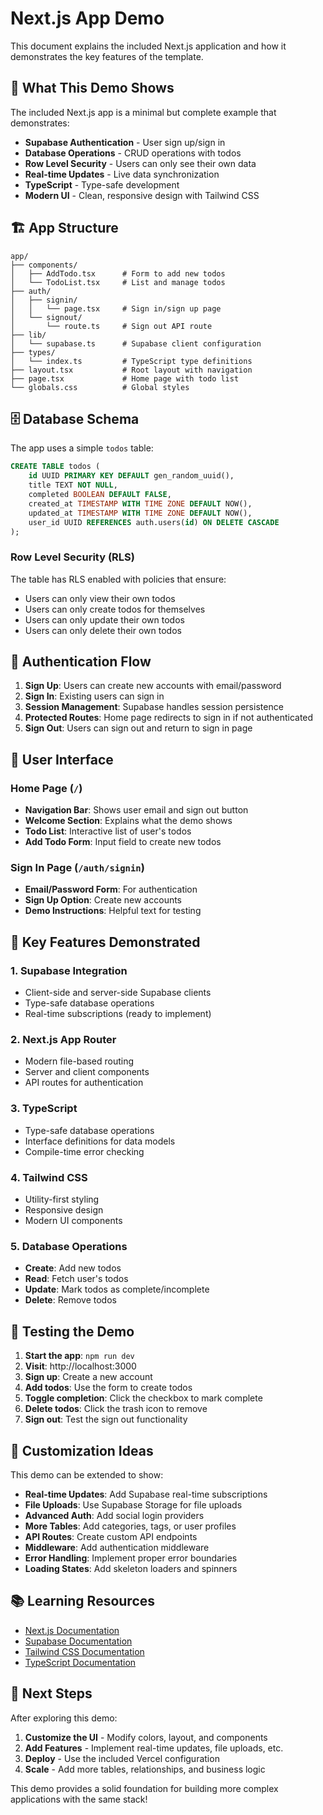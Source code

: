# Next.js App Demo

This document explains the included Next.js application and how it demonstrates the key features of the template.

## 🎯 What This Demo Shows

The included Next.js app is a minimal but complete example that demonstrates:

- **Supabase Authentication** - User sign up/sign in
- **Database Operations** - CRUD operations with todos
- **Row Level Security** - Users can only see their own data
- **Real-time Updates** - Live data synchronization
- **TypeScript** - Type-safe development
- **Modern UI** - Clean, responsive design with Tailwind CSS

## 🏗️ App Structure

```
app/
├── components/
│   ├── AddTodo.tsx      # Form to add new todos
│   └── TodoList.tsx     # List and manage todos
├── auth/
│   ├── signin/
│   │   └── page.tsx     # Sign in/sign up page
│   └── signout/
│       └── route.ts     # Sign out API route
├── lib/
│   └── supabase.ts      # Supabase client configuration
├── types/
│   └── index.ts         # TypeScript type definitions
├── layout.tsx           # Root layout with navigation
├── page.tsx             # Home page with todo list
└── globals.css          # Global styles
```

## 🗄️ Database Schema

The app uses a simple `todos` table:

```sql
CREATE TABLE todos (
    id UUID PRIMARY KEY DEFAULT gen_random_uuid(),
    title TEXT NOT NULL,
    completed BOOLEAN DEFAULT FALSE,
    created_at TIMESTAMP WITH TIME ZONE DEFAULT NOW(),
    updated_at TIMESTAMP WITH TIME ZONE DEFAULT NOW(),
    user_id UUID REFERENCES auth.users(id) ON DELETE CASCADE
);
```

### Row Level Security (RLS)

The table has RLS enabled with policies that ensure:

- Users can only view their own todos
- Users can only create todos for themselves
- Users can only update their own todos
- Users can only delete their own todos

## 🔐 Authentication Flow

1. **Sign Up**: Users can create new accounts with email/password
2. **Sign In**: Existing users can sign in
3. **Session Management**: Supabase handles session persistence
4. **Protected Routes**: Home page redirects to sign in if not authenticated
5. **Sign Out**: Users can sign out and return to sign in page

## 📱 User Interface

### Home Page (`/`)

- **Navigation Bar**: Shows user email and sign out button
- **Welcome Section**: Explains what the demo shows
- **Todo List**: Interactive list of user's todos
- **Add Todo Form**: Input field to create new todos

### Sign In Page (`/auth/signin`)

- **Email/Password Form**: For authentication
- **Sign Up Option**: Create new accounts
- **Demo Instructions**: Helpful text for testing

## 🚀 Key Features Demonstrated

### 1. Supabase Integration

- Client-side and server-side Supabase clients
- Type-safe database operations
- Real-time subscriptions (ready to implement)

### 2. Next.js App Router

- Modern file-based routing
- Server and client components
- API routes for authentication

### 3. TypeScript

- Type-safe database operations
- Interface definitions for data models
- Compile-time error checking

### 4. Tailwind CSS

- Utility-first styling
- Responsive design
- Modern UI components

### 5. Database Operations

- **Create**: Add new todos
- **Read**: Fetch user's todos
- **Update**: Mark todos as complete/incomplete
- **Delete**: Remove todos

## 🧪 Testing the Demo

1. **Start the app**: `npm run dev`
2. **Visit**: http://localhost:3000
3. **Sign up**: Create a new account
4. **Add todos**: Use the form to create todos
5. **Toggle completion**: Click the checkbox to mark complete
6. **Delete todos**: Click the trash icon to remove
7. **Sign out**: Test the sign out functionality

## 🔧 Customization Ideas

This demo can be extended to show:

- **Real-time Updates**: Add Supabase real-time subscriptions
- **File Uploads**: Use Supabase Storage for file uploads
- **Advanced Auth**: Add social login providers
- **More Tables**: Add categories, tags, or user profiles
- **API Routes**: Create custom API endpoints
- **Middleware**: Add authentication middleware
- **Error Handling**: Implement proper error boundaries
- **Loading States**: Add skeleton loaders and spinners

## 📚 Learning Resources

- [Next.js Documentation](https://nextjs.org/docs)
- [Supabase Documentation](https://supabase.com/docs)
- [Tailwind CSS Documentation](https://tailwindcss.com/docs)
- [TypeScript Documentation](https://www.typescriptlang.org/docs)

## 🎉 Next Steps

After exploring this demo:

1. **Customize the UI** - Modify colors, layout, and components
2. **Add Features** - Implement real-time updates, file uploads, etc.
3. **Deploy** - Use the included Vercel configuration
4. **Scale** - Add more tables, relationships, and business logic

This demo provides a solid foundation for building more complex applications with the same stack!
